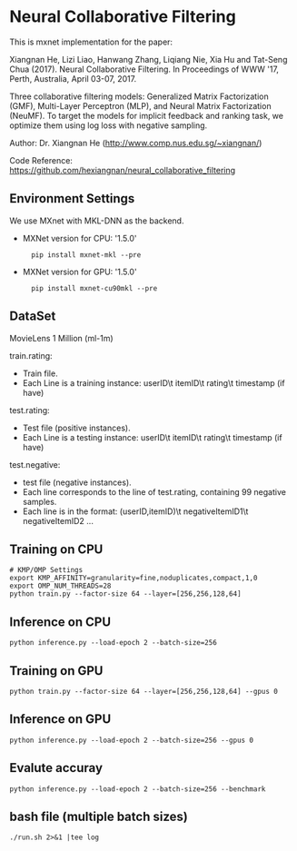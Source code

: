 # Neural Collaborative Filtering
This is mxnet implementation for the paper:

Xiangnan He, Lizi Liao, Hanwang Zhang, Liqiang Nie, Xia Hu and Tat-Seng Chua (2017). Neural Collaborative Filtering. In Proceedings of WWW '17, Perth, Australia, April 03-07, 2017.

Three collaborative filtering models: Generalized Matrix Factorization (GMF), Multi-Layer Perceptron (MLP), and Neural Matrix Factorization (NeuMF). To target the models for implicit feedback and ranking task, we optimize them using log loss with negative sampling.

Author: Dr. Xiangnan He (http://www.comp.nus.edu.sg/~xiangnan/)

Code Reference: https://github.com/hexiangnan/neural_collaborative_filtering

## Environment Settings
We use MXnet with MKL-DNN as the backend.

- MXNet version for CPU: '1.5.0'

        pip install mxnet-mkl --pre
- MXNet version for GPU: '1.5.0' 
        
        pip install mxnet-cu90mkl --pre

## DataSet
MovieLens 1 Million (ml-1m) 

train.rating:
 - Train file.
 - Each Line is a training instance: userID\t itemID\t rating\t timestamp (if have)

test.rating:
- Test file (positive instances).
- Each Line is a testing instance: userID\t itemID\t rating\t timestamp (if have)

test.negative:
- test file (negative instances).
- Each line corresponds to the line of test.rating, containing 99 negative samples.
- Each line is in the format: (userID,itemID)\t negativeItemID1\t negativeItemID2 ...

## Training on CPU
    # KMP/OMP Settings
    export KMP_AFFINITY=granularity=fine,noduplicates,compact,1,0
    export OMP_NUM_THREADS=28
    python train.py --factor-size 64 --layer=[256,256,128,64]

## Inference on CPU
    python inference.py --load-epoch 2 --batch-size=256 

## Training on GPU
    python train.py --factor-size 64 --layer=[256,256,128,64] --gpus 0

## Inference on GPU
    python inference.py --load-epoch 2 --batch-size=256 --gpus 0 

## Evalute accuray
    python inference.py --load-epoch 2 --batch-size=256 --benchmark

## bash file (multiple batch sizes)
    ./run.sh 2>&1 |tee log

